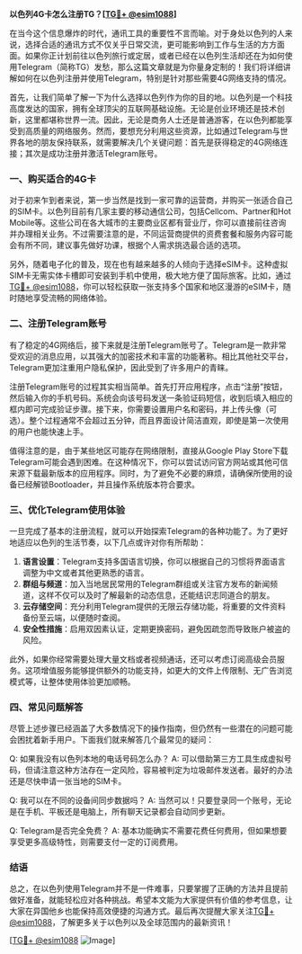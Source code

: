 **以色列4G卡怎么注册TG？[[TG💪+ @esim1088](https://t.me/s/esim1088)]**

在当今这个信息爆炸的时代，通讯工具的重要性不言而喻。对于身处以色列的人来说，选择合适的通讯方式不仅关乎日常交流，更可能影响到工作与生活的方方面面。如果你正计划前往以色列旅行或定居，或者已经在以色列生活却还在为如何使用Telegram（简称TG）发愁，那么这篇文章就是为你量身定制的！我们将详细讲解如何在以色列注册并使用Telegram，特别是针对那些需要4G网络支持的情况。

首先，让我们简单了解一下为什么选择以色列作为你的目的地。以色列是一个科技高度发达的国家，拥有全球顶尖的互联网基础设施。无论是创业环境还是技术创新，这里都堪称世界一流。因此，无论是商务人士还是普通游客，在以色列都能享受到高质量的网络服务。然而，要想充分利用这些资源，比如通过Telegram与世界各地的朋友保持联系，就需要解决几个关键问题：首先是获得稳定的4G网络连接；其次是成功注册并激活Telegram账号。

### 一、购买适合的4G卡

对于初来乍到者来说，第一步当然是找到一家可靠的运营商，并购买一张适合自己的SIM卡。以色列目前有几家主要的移动通信公司，包括Cellcom、Partner和Hot Mobile等。这些公司在各大城市的主要商业区都有营业厅，你可以直接前往咨询并办理相关业务。不过需要注意的是，不同运营商提供的资费套餐和服务内容可能会有所不同，建议事先做好功课，根据个人需求挑选最合适的选项。

另外，随着电子化的普及，现在也有越来越多的人倾向于选择eSIM卡。这种虚拟SIM卡无需实体卡槽即可安装到手机中使用，极大地方便了国际旅客。比如，通过[TG💪+ @esim1088](https://t.me/s/esim1088)，你可以轻松获取一张支持多个国家和地区漫游的eSIM卡，随时随地享受流畅的网络体验。

### 二、注册Telegram账号

有了稳定的4G网络后，接下来就是注册Telegram账号了。Telegram是一款非常受欢迎的消息应用，以其强大的加密技术和丰富的功能著称。相比其他社交平台，Telegram更加注重用户隐私保护，因此受到了许多用户的青睐。

注册Telegram账号的过程其实相当简单。首先打开应用程序，点击“注册”按钮，然后输入你的手机号码。系统会向该号码发送一条验证码短信，收到后填入相应的框内即可完成验证步骤。接下来，你需要设置用户名和密码，并上传头像（可选）。整个过程通常不会超过五分钟，而且界面设计简洁直观，即使是第一次使用的用户也能快速上手。

值得注意的是，由于某些地区可能存在网络限制，直接从Google Play Store下载Telegram可能会遇到困难。在这种情况下，你可以尝试访问官方网站或其他可信来源下载最新版本的应用程序。同时，为了避免不必要的麻烦，请确保所使用的设备已经解锁Bootloader，并且操作系统版本符合要求。

### 三、优化Telegram使用体验

一旦完成了基本的注册流程，就可以开始探索Telegram的各种功能了。为了更好地适应以色列的生活节奏，以下几点或许对你有所帮助：

1. **语言设置**：Telegram支持多国语言切换，你可以根据自己的习惯将界面语言调整为中文或者其他更熟悉的语言。
2. **群组与频道**：加入当地居民常用的Telegram群组或关注官方发布的新闻频道，这样不仅可以及时了解最新的动态信息，还能结识志同道合的朋友。
3. **云存储空间**：充分利用Telegram提供的无限云存储功能，将重要的文件资料备份至云端，以便随时查阅。
4. **安全性措施**：启用双因素认证，定期更换密码，避免因疏忽而导致账户被盗的风险。

此外，如果你经常需要处理大量文档或者视频通话，还可以考虑订阅高级会员服务。这项增值服务能够提供额外的功能支持，如更大的文件上传限制、无广告浏览模式等，让整体使用体验更加顺畅。

### 四、常见问题解答

尽管上述步骤已经涵盖了大多数情况下的操作指南，但仍然有一些潜在的问题可能会困扰着新手用户。下面我们就来解答几个最常见的疑问：

Q: 如果我没有以色列本地的电话号码怎么办？
A: 可以借助第三方工具生成虚拟号码，但请注意这种方法存在一定风险，容易被判定为垃圾邮件发送者。最好的办法还是尽快申请一张当地的SIM卡。

Q: 我可以在不同的设备间同步数据吗？
A: 当然可以！只要登录同一个账号，无论是在手机、平板还是电脑上，所有聊天记录都会自动同步更新。

Q: Telegram是否完全免费？
A: 基本功能确实不需要花费任何费用，但如果想要享受更多高级特性，则需要支付一定的订阅费用。

### 结语

总之，在以色列使用Telegram并不是一件难事，只要掌握了正确的方法并且提前做好准备，就能轻松应对各种挑战。希望本文能为大家提供有价值的参考信息，让大家在异国他乡也能保持高效便捷的沟通方式。最后再次提醒大家关注[TG💪+ @esim1088](https://t.me/s/esim1088)，了解更多关于以色列以及全球范围内的最新资讯！

[[TG💪+ @esim1088](https://t.me/s/esim1088) ![Image](https://i.postimg.cc/4NQfJmqS/Snipaste-2025-05-13-00-14-12.png)]